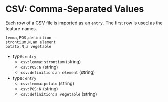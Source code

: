 # CSV: Comma-Separated Values

Each row of a CSV file is imported as an `entry`.
The first row is used as the feature names.

```csv
lemma,POS,definition
strontium,N,an element
potato,N,a vegetable
```

* type: `entry`
  * `csv:lemma`: `strontium` (string)
  * `csv:POS`: `N` (string)
  * `csv:definition`: `an element` (string)
* type: `entry`
  * `csv:lemma`: `potato` (string)
  * `csv:POS`: `N` (string)
  * `csv:definition`: `a vegetable` (string)
